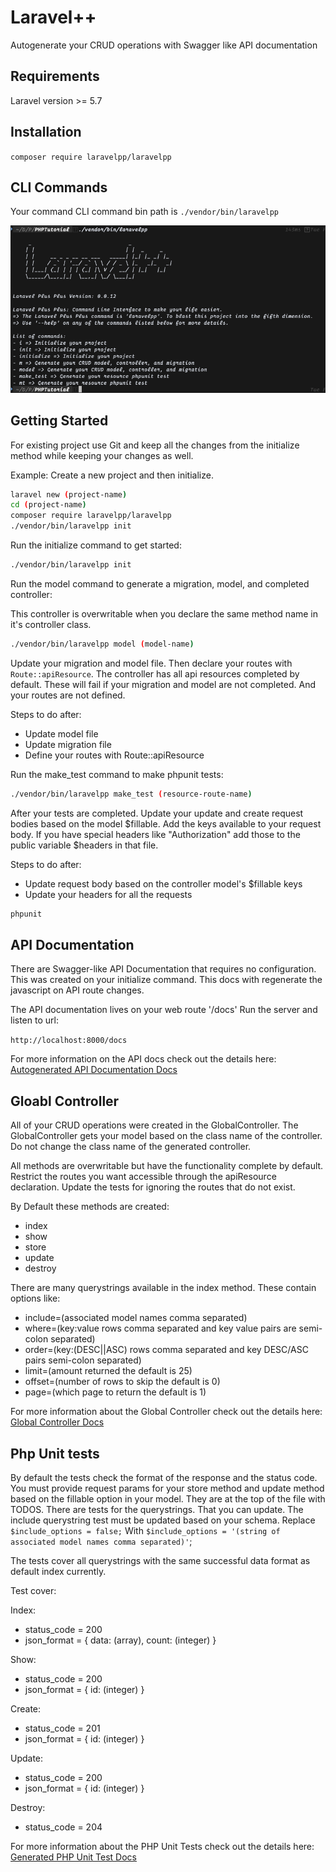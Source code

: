 # Laravel++

Autogenerate your CRUD operations with Swagger like API documentation

## Requirements

Laravel version >= 5.7

## Installation

`composer require laravelpp/laravelpp`

## CLI Commands

Your command CLI command bin path is `./vendor/bin/laravelpp`

![CLI DOCUMENTATION](./docs/command_list.png)

## Getting Started

For existing project use Git and keep all the 
changes from the initialize method while keeping your changes as well.

Example:
Create a new project and then initialize.

```bash
laravel new (project-name)
cd (project-name)
composer require laravelpp/laravelpp
./vendor/bin/laravelpp init
```

Run the initialize command to get started:

```bash
./vendor/bin/laravelpp init
```

Run the model command to generate a migration, model, and completed controller:

This controller is overwritable when you declare the same method name in it's controller class.

```bash
./vendor/bin/laravelpp model (model-name)
```

Update your migration and model file. Then declare your routes with `Route::apiResource`.
The controller has all api resources completed by default. These will fail if your migration and
model are not completed. And your routes are not defined.

Steps to do after:

- Update model file
- Update migration file
- Define your routes with Route::apiResource

Run the make_test command to make phpunit tests:

```bash
./vendor/bin/laravelpp make_test (resource-route-name)
```

After your tests are completed. Update your update and create request bodies
based on the model $fillable. Add the keys available to your request body.
If you have special headers like "Authorization" add those to the public
variable $headers in that file.

Steps to do after:

- Update request body based on the controller model's $fillable keys
- Update your headers for all the requests

```bash
phpunit
```

## API Documentation

There are Swagger-like API Documentation that requires no configuration.
This was created on your initialize command. This docs with regenerate the javascript
on API route changes.

The API documentation lives on your web route '/docs'
Run the server and listen to url:

`http://localhost:8000/docs`

For more information on the API docs check out the details here: [Autogenerated API Documentation Docs](./docs/API_DOCUMENTATION.md)

## Gloabl Controller

All of your CRUD operations were created in the GlobalController.
The GlobalController gets your model based on the class name of the controller.
Do not change the class name of the generated controller.

All methods are overwritable but have the functionality complete by default.
Restrict the routes you want accessible through the apiResource declaration.
Update the tests for ignoring the routes that do not exist.

By Default these methods are created:

- index
- show
- store
- update
- destroy

There are many querystrings available in the index method.
These contain options like:

- include=(associated model names comma separated)
- where=(key:value rows comma separated and key value pairs are semi-colon separated)
- order=(key:(DESC||ASC) rows comma separated and key DESC/ASC pairs semi-colon separated)
- limit=(amount returned the default is 25)
- offset=(number of rows to skip the default is 0)
- page=(which page to return the default is 1)

For more information about the Global Controller check out the details here: [Global Controller Docs](./docs/GLOBAL_CONTROLLER.md)

## Php Unit tests

By default the tests check the format of the response and the status code.
You must provide request params for your store method and update method based
on the fillable option in your model. They are at the top of the file with TODOS.
There are tests for the querystrings. That you can update. The include
querystring test must be updated based on your schema. Replace `$include_options = false;`
With `$include_options = '(string of associated model names comma separated)'`;

The tests cover all querystrings with the same successful data format as default index currently.

Test cover:

Index:

- status_code = 200
- json_format = { data: (array), count: (integer) }

Show:

- status_code = 200
- json_format = { id: (integer) }

Create:

- status_code = 201
- json_format = { id: (integer) }

Update:

- status_code = 200
- json_format = { id: (integer) }

Destroy:

- status_code = 204

For more information about the PHP Unit Tests check out the details here: [Generated PHP Unit Test Docs](./docs/PHPUNIT.md)
